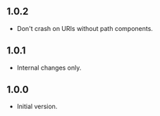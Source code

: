 ## 1.0.2

* Don't crash on URIs without path components.

## 1.0.1

* Internal changes only.

## 1.0.0

* Initial version.
